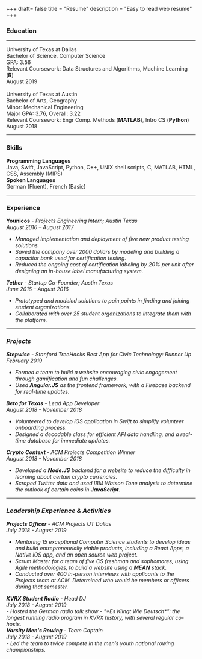 +++
draft= false
title = "Resume"
description = "Easy to read web resume"
+++
### Education
-----
<div class="row">
    <div class="col col-4">University of Texas at Dallas</div>
    <div class="col col-6">Bachelor of Science, Computer Science
    <br>GPA: 3.56
    <br>Relevant Coursework: Data Structures and Algorithms, Machine Learning (<b>R</b>)
    </div>
    <div class="col col-2">August 2019</div>
</div>
<br>
<div class="row">
    <div class="col col-4">University of Texas at Austin</div>
    <div class="col col-6">Bachelor of Arts, Geography
    <br>Minor: Mechanical Engineering
    <br>Major GPA: 3.76, Overall: 3.22
    <br>Relevant Coursework: Engr Comp. Methods (<b>MATLAB</b>), Intro CS (<b>Python</b>)
    </div>
    <div class="col col-2">August 2018</div>
</div>
    
-------
### Skills

<div class="row"> 
    <div><b>Programming Languages</b></div>
</div>
<div class="row"> 
    <div class = "last"> Java, Swift, JavaScript, Python, C++, UNIX shell scripts, C, MATLAB, HTML, CSS, Assembly (MIPS) </div>
</div>
<div class="row"> 
    <div><b>Spoken Languages</b></div>
</div>
<div class="row"> 
    <div class = "last"> German (Fluent), French (Basic) </div>
</div>

-------

### Experience
<div class="row between"> 
    <div class = "col col-4" ><b>Younicos</b> - <i> Projects Engineering Intern<i>; Austin Texas</div>
    <div class = "col col-12">August 2016 – August 2017</div>
</div>

- Managed implementation and deployment of five new product testing solutions.
- Saved the company over 2000 dollars by modeling and building a capacitor bank used for certification testing.
- Reduced the ongoing cost of certification labeling by 20% per unit after designing an in-house label manufacturing system.

<div class="row between"> 
    <div class = "col col-4" ><b>Tether</b> - <i> Startup Co-Founder<i>; Austin Texas</div>
    <div class = "col col-12">June 2016 – August 2016</div>
    <div class="col col-1 last">  </div>
</div>

-	Prototyped and modeled solutions to pain points in finding and joining student organizations.
-	Collaborated with over 25 student organizations to integrate them with the platform.

-----
### Projects
<div class="row between"> 
    <div class = "col col-10" ><b>Stepwise</b> - <i> Stanford TreeHacks Best App for Civic Technology: Runner Up<i></div>
    <div class = "col col-12">February 2019</div>
</div>

- Formed a team to build a website encouraging civic engagement through gamification and fun challenges.
- Used **Angular.JS** as the frontend framework, with a Firebase backend for real-time updates.

<div class="row between"> 
    <div class = "col col-8" ><b>Beto for Texas</b> - <i> Lead App Developer <i></div>
    <div class = "col">August 2018 - November 2018</div>
</div>

- Volunteered to develop iOS application in Swift to simplify volunteer onboarding process.
- Designed a decodable class for efficient API data handling, and a real-time database for immediate updates.

<div class="row between"> 
    <div class = "col col-6" ><b>Crypto Context </b> - <i> ACM Projects Competition Winner 	<i></div>
    <div class = "col">August 2018 - November 2018</div>
</div>

- Developed a **Node.JS** backend for a website to reduce the difficulty in learning about certain crypto currencies.
- Scraped Twitter data and used IBM Watson Tone analysis to determine the outlook of certain coins in **JavaScript**.

-----

### Leadership Experience & Activities

<div class="row between"> 
    <div class = "col col-6" ><b>Projects Officer </b> - <i> ACM Projects UT Dallas<i></div>
    <div class = "col">July 2018 - August 2019</div>
</div>

- Mentoring 15 exceptional Computer Science students to develop ideas and build entrepreneurially viable products, including a React Apps, a Native iOS app, and an open source web project.
- Scrum Master for a team of five CS freshman and sophomores, using Agile methodologies, to build a website using a **MEAN** stack.
- Conducted over 400 in-person interviews with applicants to the Projects team at ACM. Determined who would be members or officers during that semester.

<div class="row between"> 
    <div class = "col col-6" ><b>KVRX Student Radio</b> - <i>Head DJ<i></div>
    <div class = "col">July 2018 - August 2019</div>
</div>
- Hosted the German radio talk show - "*Es Klingt Wie Deutsch*": the longest running radio program in KVRX history, with several regular co-hosts.

<div class="row between"> 
    <div class = "col col-6" ><b>Varsity Men's Rowing</b> - <i>Team Captain<i></div>
    <div class = "col">July 2018 - August 2019</div>
</div>
- Led the team to twice compete in the men’s youth national rowing championships.

